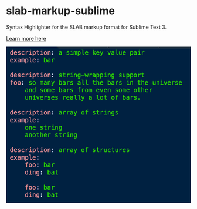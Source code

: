 # slab-markup-sublime
Syntax Highlighter for the SLAB markup format for Sublime Text 3.

[Learn more here](https://github.com/increpare/slab-markup)

![Screenshot](https://raw.githubusercontent.com/increpare/slab-markup/master/sshot.png)
